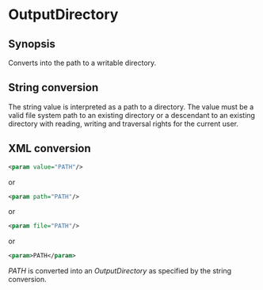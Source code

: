 <h1 class="converter">OutputDirectory</h1>

## Synopsis

Converts into the path to a writable directory.

## String conversion

The string value is interpreted as a path to a directory. The value must be a valid file system path to an existing directory or a descendant to an existing directory with reading, writing and traversal rights for the current user.

## XML conversion



```xml
<param value="PATH"/>
```

or

```xml
<param path="PATH"/>
```

or

```xml
<param file="PATH"/>
```

or

```xml
<param>PATH</param>
```

 *PATH* is converted into an *OutputDirectory* as specified by the string conversion.

